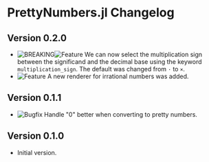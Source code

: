 PrettyNumbers.jl Changelog
==========================

Version 0.2.0
-------------

- ![BREAKING][badge-breaking]![Feature][badge-feature] We can now select the multiplication
  sign between the significand and the decimal base using the keyword `multiplication_sign`.
  The default was changed from `·` to `×`.
- ![Feature][badge-feature] A new renderer for irrational numbers was added.

Version 0.1.1
-------------

- ![Bugfix][badge-bugfix] Handle "0" better when converting to pretty numbers.

Version 0.1.0
-------------

- Initial version.

[badge-breaking]: https://img.shields.io/badge/BREAKING-red.svg
[badge-deprecation]: https://img.shields.io/badge/Deprecation-orange.svg
[badge-feature]: https://img.shields.io/badge/Feature-green.svg
[badge-enhancement]: https://img.shields.io/badge/Enhancement-blue.svg
[badge-bugfix]: https://img.shields.io/badge/Bugfix-purple.svg
[badge-info]: https://img.shields.io/badge/Info-gray.svg
